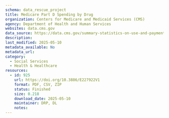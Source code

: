 ```yaml
---
schema: data_rescue_project 
title: Medicare Part D Spending by Drug
organization: Centers for Medicare and Medicaid Services (CMS)
agency: Department of Health and Human Services
websites: data.cms.gov
data_source: https://data.cms.gov/summary-statistics-on-use-and-payments/medicare-medicaid-spending-by-drug/medicare-part-d-spending-by-drug
description: 
last_modified: 2025-05-10
metadata_available: No
metadata_url: 
category:
  - Social Services 
  - Health & Healthcare 
resources:
  - id: 925
    url: https://doi.org/10.3886/E227922V1
    format: PDF, CSV, ZIP
    status: Finished
    size: 0.218
    download_date: 2025-05-10
    maintainer: DRP, DL
    notes: 
---
```

